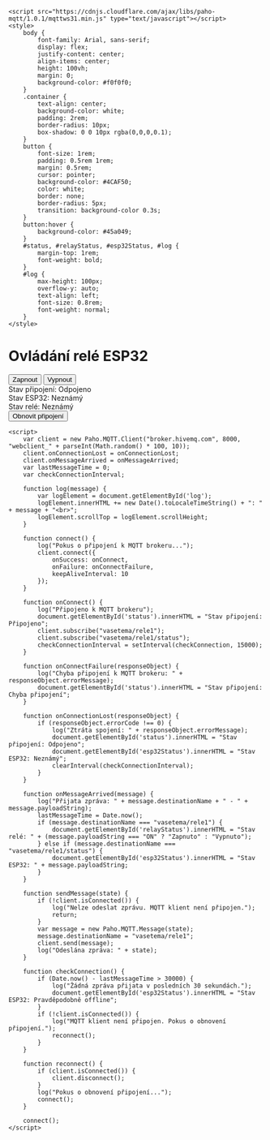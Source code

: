 <!DOCTYPE html>
<html lang="cs">
<head>
    <meta charset="UTF-8">
    <meta name="viewport" content="width=device-width, initial-scale=1.0">
   
    <script src="https://cdnjs.cloudflare.com/ajax/libs/paho-mqtt/1.0.1/mqttws31.min.js" type="text/javascript"></script>
    <style>
        body {
            font-family: Arial, sans-serif;
            display: flex;
            justify-content: center;
            align-items: center;
            height: 100vh;
            margin: 0;
            background-color: #f0f0f0;
        }
        .container {
            text-align: center;
            background-color: white;
            padding: 2rem;
            border-radius: 10px;
            box-shadow: 0 0 10px rgba(0,0,0,0.1);
        }
        button {
            font-size: 1rem;
            padding: 0.5rem 1rem;
            margin: 0.5rem;
            cursor: pointer;
            background-color: #4CAF50;
            color: white;
            border: none;
            border-radius: 5px;
            transition: background-color 0.3s;
        }
        button:hover {
            background-color: #45a049;
        }
        #status, #relayStatus, #esp32Status, #log {
            margin-top: 1rem;
            font-weight: bold;
        }
        #log {
            max-height: 100px;
            overflow-y: auto;
            text-align: left;
            font-size: 0.8rem;
            font-weight: normal;
        }
    </style>
</head>
<body>
    <div class="container">
        <h1>Ovládání relé ESP32</h1>
        <button onclick="sendMessage('ON')">Zapnout</button>
        <button onclick="sendMessage('OFF')">Vypnout</button>
        <div id="status">Stav připojení: Odpojeno</div>
        <div id="esp32Status">Stav ESP32: Neznámý</div>
        <div id="relayStatus">Stav relé: Neznámý</div>
        <button onclick="reconnect()">Obnovit připojení</button>
        <div id="log"></div>
    </div>

    <script>
        var client = new Paho.MQTT.Client("broker.hivemq.com", 8000, "webclient_" + parseInt(Math.random() * 100, 10));
        client.onConnectionLost = onConnectionLost;
        client.onMessageArrived = onMessageArrived;
        var lastMessageTime = 0;
        var checkConnectionInterval;

        function log(message) {
            var logElement = document.getElementById('log');
            logElement.innerHTML += new Date().toLocaleTimeString() + ": " + message + "<br>";
            logElement.scrollTop = logElement.scrollHeight;
        }

        function connect() {
            log("Pokus o připojení k MQTT brokeru...");
            client.connect({
                onSuccess: onConnect,
                onFailure: onConnectFailure,
                keepAliveInterval: 10
            });
        }

        function onConnect() {
            log("Připojeno k MQTT brokeru");
            document.getElementById('status').innerHTML = "Stav připojení: Připojeno";
            client.subscribe("vasetema/rele1");
            client.subscribe("vasetema/rele1/status");
            checkConnectionInterval = setInterval(checkConnection, 15000);
        }

        function onConnectFailure(responseObject) {
            log("Chyba připojení k MQTT brokeru: " + responseObject.errorMessage);
            document.getElementById('status').innerHTML = "Stav připojení: Chyba připojení";
        }

        function onConnectionLost(responseObject) {
            if (responseObject.errorCode !== 0) {
                log("Ztráta spojení: " + responseObject.errorMessage);
                document.getElementById('status').innerHTML = "Stav připojení: Odpojeno";
                document.getElementById('esp32Status').innerHTML = "Stav ESP32: Neznámý";
                clearInterval(checkConnectionInterval);
            }
        }

        function onMessageArrived(message) {
            log("Přijata zpráva: " + message.destinationName + " - " + message.payloadString);
            lastMessageTime = Date.now();
            if (message.destinationName === "vasetema/rele1") {
                document.getElementById('relayStatus').innerHTML = "Stav relé: " + (message.payloadString === "ON" ? "Zapnuto" : "Vypnuto");
            } else if (message.destinationName === "vasetema/rele1/status") {
                document.getElementById('esp32Status').innerHTML = "Stav ESP32: " + message.payloadString;
            }
        }

        function sendMessage(state) {
            if (!client.isConnected()) {
                log("Nelze odeslat zprávu. MQTT klient není připojen.");
                return;
            }
            var message = new Paho.MQTT.Message(state);
            message.destinationName = "vasetema/rele1";
            client.send(message);
            log("Odeslána zpráva: " + state);
        }

        function checkConnection() {
            if (Date.now() - lastMessageTime > 30000) {
                log("Žádná zpráva přijata v posledních 30 sekundách.");
                document.getElementById('esp32Status').innerHTML = "Stav ESP32: Pravděpodobně offline";
            }
            if (!client.isConnected()) {
                log("MQTT klient není připojen. Pokus o obnovení připojení.");
                reconnect();
            }
        }

        function reconnect() {
            if (client.isConnected()) {
                client.disconnect();
            }
            log("Pokus o obnovení připojení...");
            connect();
        }

        connect();
    </script>
</body>
</html>


